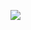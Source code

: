 ![](https://github-readme-stats.vercel.app/api?username=adimyth&theme=cobalt&show_icons=true&count_private=True)
